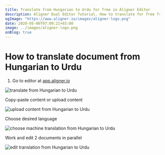 ```yaml
---
title: Translate from Hungarian to Urdu for free in Aligner Editor
description: Aligner Dual Editor Tutorial. How to translate for free from Hungarian to Urdu. Aligner is multilingual document management platform. 
ogImage: "https://www.aligner.io/images/aligner-logo.png"
date: 2020-05-06T07:09:21+03:00
image: ../images/aligner-logo.png
onBlog: true
---
```


# How to translate document from Hungarian to Urdu

1. Go to editor at [app.aligner.io](https://app.aligner.io "Aligner App web page")

![translate from Hungarian to Urdu](../aligner-blank-editor.png "translate from Hungarian to Urdu")

Copy-paste content or upload content

![upload content from Hungarian to Urdu](../aligner-uploaded-document.png "upload content from Hungarian to Urdu")

Choose desired language

![choose machine translation from Hungarian to Urdu](../aligner-language-dropdown.png "choose machine translation from Hungarian to Urdu")

Work and edit 2 documents in parallel

![edit translation from Hungarian to Urdu](../aligner-double-sitded-editor.png "edit translation from Hungarian to Urdu")


